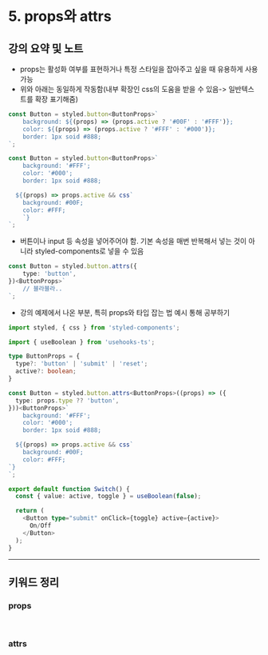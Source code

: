 # 5. props와 attrs

## 강의 요약 및 노트

- props는 활성화 여부를 표현하거나 특정 스타일을 잡아주고 싶을 때 유용하게 사용 가능
- 위와 아래는 동일하게 작동함(내부 확장인 css의 도움을 받을 수 있음-> 일반텍스트를 확장 표기해줌)

```typescript
const Button = styled.button<ButtonProps>`
    background: ${(props) => (props.active ? '#00F' : '#FFF')};
    color: ${(props) => (props.active ? '#FFF' : '#000')};
    border: 1px soid #888;
`;
```

```typescript
const Button = styled.button<ButtonProps>`
    background: '#FFF';
    color: '#000';
    border: 1px soid #888;

  ${(props) => props.active && css`
    background: #00F;
    color: #FFF;
    `}
`;
```

- 버튼이나 input 등 속성을 넣어주어야 함. 기본 속성을 매번 반복해서 넣는 것이 아니라 styled-components로 넣을 수 있음

```typescript
const Button = styled.button.attrs({
    type: 'button',
})<ButtonProps>`
    // 블라블라..
`;
```

- 강의 예제에서 나온 부분, 특히 props와 타입 잡는 법 예시 통해 공부하기

```typescript
import styled, { css } from 'styled-components';

import { useBoolean } from 'usehooks-ts';

type ButtonProps = {
  type?: 'button' | 'submit' | 'reset';
  active?: boolean;
}

const Button = styled.button.attrs<ButtonProps>((props) => ({
  type: props.type ?? 'button',
}))<ButtonProps>`
    background: '#FFF';
    color: '#000';
    border: 1px soid #888;

  ${(props) => props.active && css`
    background: #00F;
    color: #FFF;
`}
`;

export default function Switch() {
  const { value: active, toggle } = useBoolean(false);

  return (
    <Button type="submit" onClick={toggle} active={active}>
      On/Off
    </Button>
  );
}
```

<hr />

## 키워드 정리

### props

</br>

### attrs
